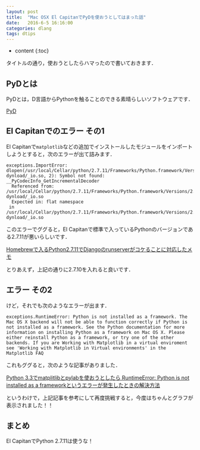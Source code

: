 ```yaml
---
layout: post
title:  "Mac OSX El CapitanでPyDを使おうとしてはまった話"
date:   2016-6-5 16:16:00
categories: dlang
tags: dtips
---
```


* content
{:toc}

タイトルの通り，使おうとしたらハマったので書いておきます．

<!--more-->


## PyDとは

PyDとは，D言語からPythonを触ることのできる素晴らしいソフトウェアです．

[PyD](https://github.com/ariovistus/pyd/)


## El Capitanでのエラー その1

El Capitanで`matplotlib`などの追加でインストールしたモジュールをインポートしようとすると，次のエラーが出て詰みます．

~~~~~
exceptions.ImportError: dlopen(/usr/local/Cellar/python/2.7.11/Frameworks/Python.framework/Versions/2.7/lib/python2.7/lib-dynload/_io.so, 2): Symbol not found: __PyCodecInfo_GetIncrementalDecoder
  Referenced from: /usr/local/Cellar/python/2.7.11/Frameworks/Python.framework/Versions/2.7/lib/python2.7/lib-dynload/_io.so
  Expected in: flat namespace
 in /usr/local/Cellar/python/2.7.11/Frameworks/Python.framework/Versions/2.7/lib/python2.7/lib-dynload/_io.so
~~~~~

このエラーでググると，El Capitanで標準で入っているPythonのバージョンである2.7.11が悪いらしいです．

[Homebrewで入るPython2.7.11でDjangoのrunserverがコケることに対応したメモ](http://qiita.com/zaburo/items/802423b0d2d63b0cb456)

とりあえず，上記の通りに2.7.10を入れると良いです．


## エラー その2

けど，それでも次のようなエラーが出ます．

~~~~~
exceptions.RuntimeError: Python is not installed as a framework. The Mac OS X backend will not be able to function correctly if Python is not installed as a framework. See the Python documentation for more information on installing Python as a framework on Mac OS X. Please either reinstall Python as a framework, or try one of the other backends. If you are Working with Matplotlib in a virtual enviroment see 'Working with Matplotlib in Virtual environments' in the Matplotlib FAQ
~~~~~

これもググると，次のような記事がありました．

[Python 3.3でmatplitlibとpylabを使おうとしたら RuntimeError: Python is not installed as a frameworkというエラーが発生したときの解決方法](http://qiita.com/katryo/items/918667f28301fdec89ba)

というわけで，上記記事を参考にして再度挑戦すると，今度はちゃんとグラフが表示されました！！


## まとめ

El CapitanでPython 2.7.11は使うな！
